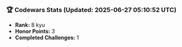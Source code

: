 ### 🏆 Codewars Stats (Updated: 2025-06-27 05:10:52 UTC)

- **Rank:** 8 kyu
- **Honor Points:** 3
- **Completed Challenges:** 1

